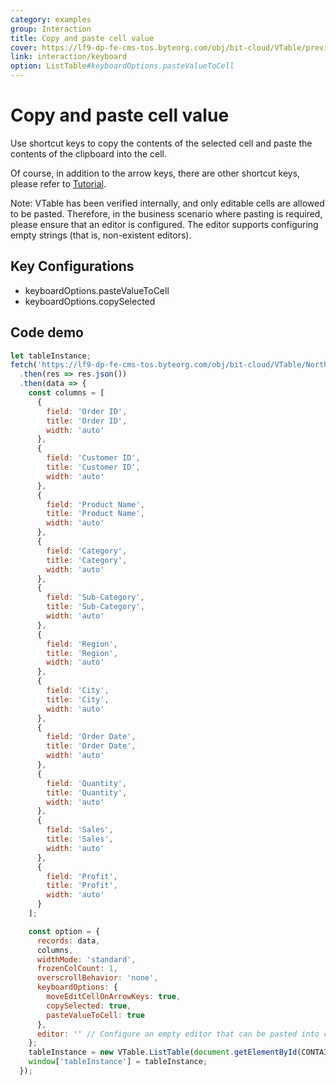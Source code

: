 ```yaml
---
category: examples
group: Interaction
title: Copy and paste cell value
cover: https://lf9-dp-fe-cms-tos.byteorg.com/obj/bit-cloud/VTable/preview/copy-paste-cell-value.gif
link: interaction/keyboard
option: ListTable#keyboardOptions.pasteValueToCell
---
```


# Copy and paste cell value

Use shortcut keys to copy the contents of the selected cell and paste the contents of the clipboard into the cell.

Of course, in addition to the arrow keys, there are other shortcut keys, please refer to [Tutorial](../../guide/interaction/keyboard).

Note: VTable has been verified internally, and only editable cells are allowed to be pasted. Therefore, in the business scenario where pasting is required, please ensure that an editor is configured. The editor supports configuring empty strings (that is, non-existent editors).

## Key Configurations

- keyboardOptions.pasteValueToCell
- keyboardOptions.copySelected

## Code demo

```javascript livedemo template=vtable
let tableInstance;
fetch('https://lf9-dp-fe-cms-tos.byteorg.com/obj/bit-cloud/VTable/North_American_Superstore_data.json')
  .then(res => res.json())
  .then(data => {
    const columns = [
      {
        field: 'Order ID',
        title: 'Order ID',
        width: 'auto'
      },
      {
        field: 'Customer ID',
        title: 'Customer ID',
        width: 'auto'
      },
      {
        field: 'Product Name',
        title: 'Product Name',
        width: 'auto'
      },
      {
        field: 'Category',
        title: 'Category',
        width: 'auto'
      },
      {
        field: 'Sub-Category',
        title: 'Sub-Category',
        width: 'auto'
      },
      {
        field: 'Region',
        title: 'Region',
        width: 'auto'
      },
      {
        field: 'City',
        title: 'City',
        width: 'auto'
      },
      {
        field: 'Order Date',
        title: 'Order Date',
        width: 'auto'
      },
      {
        field: 'Quantity',
        title: 'Quantity',
        width: 'auto'
      },
      {
        field: 'Sales',
        title: 'Sales',
        width: 'auto'
      },
      {
        field: 'Profit',
        title: 'Profit',
        width: 'auto'
      }
    ];

    const option = {
      records: data,
      columns,
      widthMode: 'standard',
      frozenColCount: 1,
      overscrollBehavior: 'none',
      keyboardOptions: {
        moveEditCellOnArrowKeys: true,
        copySelected: true,
        pasteValueToCell: true
      },
      editor: '' // Configure an empty editor that can be pasted into cells everywhere
    };
    tableInstance = new VTable.ListTable(document.getElementById(CONTAINER_ID), option);
    window['tableInstance'] = tableInstance;
  });
```
